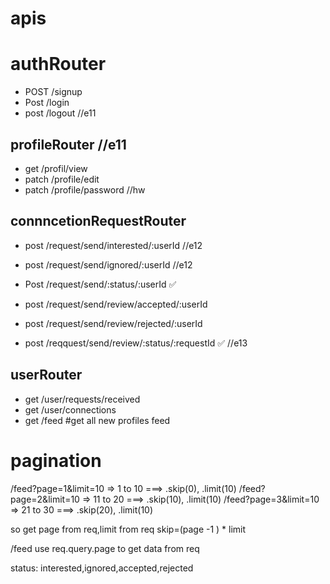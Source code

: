 # apis

# authRouter
- POST /signup
- Post /login
- post /logout                  //e11
 
## profileRouter                 //e11
- get /profil/view                 
- patch /profile/edit
- patch /profile/password               //hw

## connncetionRequestRouter
- post /request/send/interested/:userId      //e12
- post /request/send/ignored/:userId         //e12
- Post /request/send/:status/:userId      ✅

- post /request/send/review/accepted/:userId
- post /request/send/review/rejected/:userId
- post /reqquest/send/review/:status/:requestId    ✅ //e13

## userRouter
- get /user/requests/received 
- get /user/connections
- get /feed                    #get all new profiles feed

# pagination
/feed?page=1&limit=10           => 1 to 10 ===> .skip(0), .limit(10)
/feed?page=2&limit=10           => 11 to 20 ===> .skip(10), .limit(10)
/feed?page=3&limit=10           => 21 to 30 ===> .skip(20), .limit(10)

so get page from req,limit from req
skip=(page -1 ) * limit

/feed
use req.query.page to get data from req

status: interested,ignored,accepted,rejected